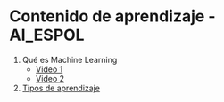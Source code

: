 # Contenido de aprendizaje - AI_ESPOL 


1. Qué es Machine Learning
    - [Video 1](https://www.youtube.com/watch?v=KytW151dpqU&t=4s)
    - [Video 2](https://www.youtube.com/watch?v=Sb8XVheowVQ)
2. [Tipos de aprendizaje](https://www.youtube.com/watch?v=oT3arRRB2Cw)
